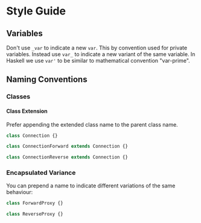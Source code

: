 # Style Guide

## Variables

Don't use `_var` to indicate a new `var`. This by convention used for private variables. Instead use `var_` to indicate a new variant of the same variable. In Haskell we use `var'` to be similar to mathematical convention "var-prime".

## Naming Conventions

### Classes

#### Class Extension

Prefer appending the extended class name to the parent class name.

```ts
class Connection {}

class ConnectionForward extends Connection {}

class ConnectionReverse extends Connection {}
```

### Encapsulated Variance

You can prepend a name to indicate different variations of the same behaviour:

```ts
class ForwardProxy {}

class ReverseProxy {}
```
